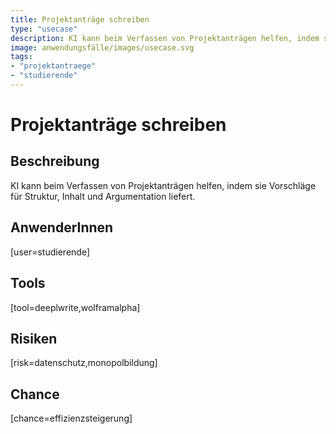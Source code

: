 ```yaml
---
title: Projektanträge schreiben
type: "usecase"
description: KI kann beim Verfassen von Projektanträgen helfen, indem sie Vorschläge für Struktur, Inhalt und Argumentation liefert.
image: anwendungsfälle/images/usecase.svg
tags:
- "projektantraege"
- "studierende"
---
```


# Projektanträge schreiben

## Beschreibung

KI kann beim Verfassen von Projektanträgen helfen, indem sie Vorschläge für Struktur, Inhalt und Argumentation liefert.

## AnwenderInnen

[user=studierende]


## Tools

[tool=deeplwrite,wolframalpha]


## Risiken

[risk=datenschutz,monopolbildung]


## Chance

[chance=effizienzsteigerung]
